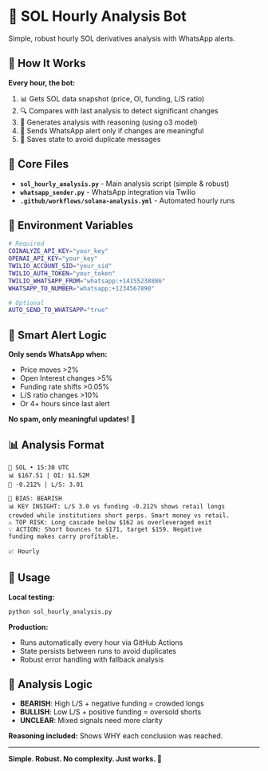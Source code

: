 # 🎯 SOL Hourly Analysis Bot

Simple, robust hourly SOL derivatives analysis with WhatsApp alerts.

## 🚀 How It Works

**Every hour, the bot:**
1. 📊 Gets SOL data snapshot (price, OI, funding, L/S ratio)
2. 🔍 Compares with last analysis to detect significant changes
3. 🧠 Generates analysis with reasoning (using o3 model)
4. 📱 Sends WhatsApp alert only if changes are meaningful
5. 💾 Saves state to avoid duplicate messages

## 📁 Core Files

- **`sol_hourly_analysis.py`** - Main analysis script (simple & robust)
- **`whatsapp_sender.py`** - WhatsApp integration via Twilio
- **`.github/workflows/solana-analysis.yml`** - Automated hourly runs

## 🔧 Environment Variables

```bash
# Required
COINALYZE_API_KEY="your_key"
OPENAI_API_KEY="your_key"
TWILIO_ACCOUNT_SID="your_sid"
TWILIO_AUTH_TOKEN="your_token"
TWILIO_WHATSAPP_FROM="whatsapp:+14155238886"
WHATSAPP_TO_NUMBER="whatsapp:+1234567890"

# Optional
AUTO_SEND_TO_WHATSAPP="true"
```

## 🎯 Smart Alert Logic

**Only sends WhatsApp when:**
- Price moves >2%
- Open Interest changes >5%
- Funding rate shifts >0.05%
- L/S ratio changes >10%
- Or 4+ hours since last alert

**No spam, only meaningful updates! 📱**

## 📊 Analysis Format

```
🎯 SOL • 15:30 UTC
📊 $167.51 | OI: $1.52M
💸 -0.212% | L/S: 3.01

🎯 BIAS: BEARISH
📊 KEY INSIGHT: L/S 3.0 vs funding -0.212% shows retail longs 
crowded while institutions short perps. Smart money vs retail.
⚠️ TOP RISK: Long cascade below $162 as overleveraged exit
💡 ACTION: Short bounces to $171, target $159. Negative 
funding makes carry profitable.

📈 Hourly
```

## 🚀 Usage

**Local testing:**
```bash
python sol_hourly_analysis.py
```

**Production:**
- Runs automatically every hour via GitHub Actions
- State persists between runs to avoid duplicates
- Robust error handling with fallback analysis

## 🧠 Analysis Logic

- **BEARISH**: High L/S + negative funding = crowded longs
- **BULLISH**: Low L/S + positive funding = oversold shorts  
- **UNCLEAR**: Mixed signals need more clarity

**Reasoning included:** Shows WHY each conclusion was reached.

---

**Simple. Robust. No complexity. Just works. 🎯**
